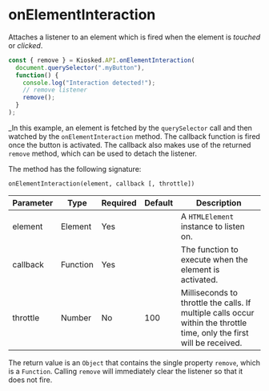 # onElementInteraction

Attaches a listener to an element which is fired when the element is _touched_ or _clicked_.

```javascript
const { remove } = Kiosked.API.onElementInteraction(
  document.querySelector(".myButton"),
  function() {
    console.log("Interaction detected!");
    // remove listener
    remove();
  }
);
```

_In this example, an element is fetched by the `querySelector` call and then watched by the `onElementInteraction` method. The callback function is fired once the button is activated. The callback also makes use of the returned `remove` method, which can be used to detach the listener.

The method has the following signature:

`onElementInteraction(element, callback [, throttle])`

| Parameter     | Type     | Required | Default   | Description               |
|---------------|----------|----------|-----------|---------------------------|
| element       | Element  | Yes      |           | A `HTMLElement` instance to listen on. |
| callback      | Function | Yes      |           | The function to execute when the element is activated. |
| throttle      | Number   | No       | 100       | Milliseconds to throttle the calls. If multiple calls occur within the throttle time, only the first will be received. |

The return value is an `Object` that contains the single property `remove`, which is a `Function`. Calling `remove` will immediately clear the listener so that it does not fire.
